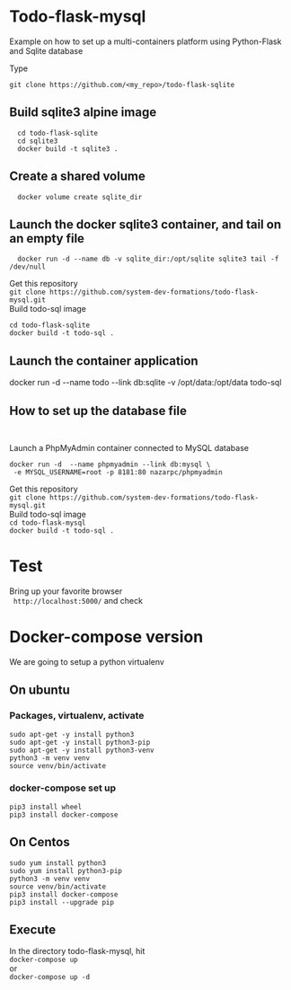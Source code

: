 # Todo-flask-mysql
Example on how to set up a multi-containers platform using Python-Flask and Sqlite database

Type   
```shell script
git clone https://github.com/<my_repo>/todo-flask-sqlite
```

## Build sqlite3 alpine image
```shell script
  cd todo-flask-sqlite
  cd sqlite3
  docker build -t sqlite3 . 
```

## Create a shared volume 
```shell script
  docker volume create sqlite_dir
```
## Launch the docker sqlite3 container, and tail on an empty file
```shell script
  docker run -d --name db -v sqlite_dir:/opt/sqlite sqlite3 tail -f /dev/null 
```

Get this repository  
```git clone https://github.com/system-dev-formations/todo-flask-mysql.git```  
Build todo-sql image  
```shell script
cd todo-flask-sqlite  
docker build -t todo-sql . 
```

## Launch the container application 
docker run -d  --name todo --link db:sqlite  -v /opt/data:/opt/data todo-sql
 
## How to set up the database file
``` 
 

```   

Launch a PhpMyAdmin container connected to MySQL database
```shell script
docker run -d  --name phpmyadmin --link db:mysql \
 -e MYSQL_USERNAME=root -p 8181:80 nazarpc/phpmyadmin
```
Get this repository  
```git clone https://github.com/system-dev-formations/todo-flask-mysql.git```  
Build todo-sql image  
```cd todo-flask-mysql```  
```docker build -t todo-sql . ```  
  


# Test
Bring up your favorite browser   
``` http://localhost:5000/```
and check 

# Docker-compose version 
We are going to setup a python virtualenv 
## On ubuntu
### Packages, virtualenv, activate  
```code
sudo apt-get -y install python3
sudo apt-get -y install python3-pip
sudo apt-get -y install python3-venv
python3 -m venv venv
source venv/bin/activate
```
### docker-compose set up
```code 
pip3 install wheel
pip3 install docker-compose
```
## On Centos
```code 
sudo yum install python3
sudo yum install python3-pip
python3 -m venv venv
source venv/bin/activate
pip3 install docker-compose
pip3 install --upgrade pip
```
## Execute
In the directory todo-flask-mysql, hit   
```docker-compose up ```  
or  
```docker-compose up -d```


